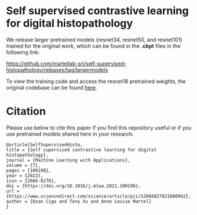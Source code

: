 # Self supervised contrastive learning for digital histopathology

We release larger pretrained models (resnet34, resnet50, and resnet101) trained for the original work, which can be found in the **.ckpt** files in the following link:

https://github.com/martellab-sri/self-supervised-histopathology/releases/tag/largermodels

To view the training code and access the resnet18 pretrained weights, the original codebase can be found [here](https://github.com/ozanciga/self-supervised-histopathology). 

# Citation
Please use below to cite this paper if you find this repository useful or if you use pretrained models shared here in your research.

```
@article{SelfSupervisedHisto,
title = {Self supervised contrastive learning for digital histopathology},
journal = {Machine Learning with Applications},
volume = {7},
pages = {100198},
year = {2022},
issn = {2666-8270},
doi = {https://doi.org/10.1016/j.mlwa.2021.100198},
url = {https://www.sciencedirect.com/science/article/pii/S2666827021000992},
author = {Ozan Ciga and Tony Xu and Anne Louise Martel}
}
```
